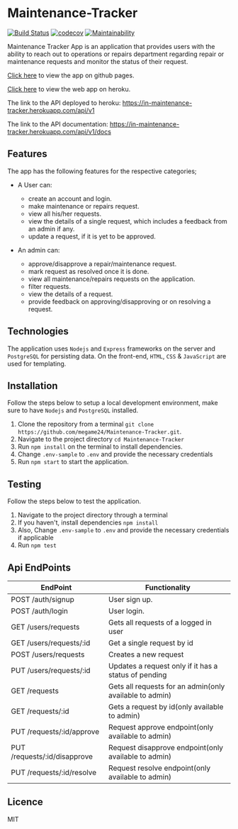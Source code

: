 # Maintenance-Tracker

[![Build Status](https://travis-ci.org/megame24/Maintenance-Tracker.svg?branch=develop)](https://travis-ci.org/megame24/Maintenance-Tracker) [![codecov](https://codecov.io/gh/megame24/Maintenance-Tracker/branch/develop/graph/badge.svg)](https://codecov.io/gh/megame24/Maintenance-Tracker)
 [![Maintainability](https://api.codeclimate.com/v1/badges/f02f4c11dd89fe071136/maintainability)](https://codeclimate.com/github/megame24/Maintenance-Tracker/maintainability)

Maintenance Tracker App is an application that provides users with the ability to reach out to operations or repairs department regarding repair or maintenance requests and monitor the status of their request.

[Click here](https://megame24.github.io/Maintenance-Tracker/) to view the app on github pages.

[Click here](https://in-maintenance-tracker.herokuapp.com/) to view the web app on heroku.

The link to the API deployed to heroku: https://in-maintenance-tracker.herokuapp.com/api/v1

The link to the API documentation: https://in-maintenance-tracker.herokuapp.com/api/v1/docs

## Features

The app has the following features for the respective categories;

* A User can:

  * create an account and login.
  * make maintenance or repairs request.
  * view all his/her requests.
  * view the details of a single request, which includes a feedback from an admin if any.
  * update a request, if it is yet to be approved.

* An admin can:

  * approve/disapprove a repair/maintenance request.
  * mark request as resolved once it is done.
  * view all maintenance/repairs requests on the application.
  * filter requests.
  * view the details of a request.
  * provide feedback on approving/disapproving or on resolving a request.

## Technologies

The application uses `Nodejs` and `Express` frameworks on the server and `PostgreSQL` for persisting data. On the front-end, `HTML`, `CSS` & `JavaScript` are used for templating.

## Installation

Follow the steps below to setup a local development environment, make sure to have `Nodejs` and `PostgreSQL` installed.

1.  Clone the repository from a terminal `git clone https://github.com/megame24/Maintenance-Tracker.git`.
2.  Navigate to the project directory `cd Maintenance-Tracker`
3.  Run `npm install` on the terminal to install dependencies.
4.  Change `.env-sample` to `.env` and provide the necessary credentials
5.  Run `npm start` to start the application.

## Testing

Follow the steps below to test the application.

1.  Navigate to the project directory through a terminal
2.  If you haven't, install dependencies `npm install`
3.  Also, Change `.env-sample` to `.env` and provide the necessary credentials if applicable
4.  Run `npm test`
  
## Api EndPoints

EndPoint                      |   Functionality
------------------------------|------------------------
POST /auth/signup          |   User sign up.
POST /auth/login             |   User login.
GET /users/requests           |   Gets all requests of a logged in user 
GET /users/requests/:id       |   Get a single request by id
POST /users/requests          |   Creates a new request
PUT /users/requests/:id       |   Updates a request only if it has a status of pending
GET /requests            |   Gets all requests for an admin(only available to admin)
GET /requests/:id           |   Gets a request by id(only available to admin)
PUT /requests/:id/approve       |   Request approve endpoint(only available to admin)
PUT /requests/:id/disapprove          |   Request disapprove endpoint(only available to admin)
PUT /requests/:id/resolve      |   Request resolve endpoint(only available to admin)

## Licence

MIT
